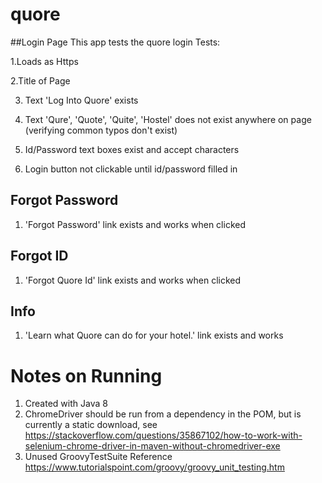 # quore
##Login Page
This app tests the quore login
Tests:

1.Loads as Https

2.Title of Page

3. Text 'Log Into Quore' exists

4. Text 'Qure', 'Quote', 'Quite', 'Hostel' does not exist anywhere on page (verifying common typos don't exist)

5. Id/Password text boxes exist and accept characters

6. Login button not clickable until id/password filled in

## Forgot Password
1. 'Forgot Password' link exists and works when clicked

## Forgot ID
1. 'Forgot Quore Id' link exists and works when clicked

## Info
1. 'Learn what Quore can do for your hotel.' link exists and works

# Notes on Running
1. Created with Java 8
1. ChromeDriver should be run from a dependency in the POM, but is currently a static download, see https://stackoverflow.com/questions/35867102/how-to-work-with-selenium-chrome-driver-in-maven-without-chromedriver-exe
1. Unused GroovyTestSuite Reference https://www.tutorialspoint.com/groovy/groovy_unit_testing.htm
